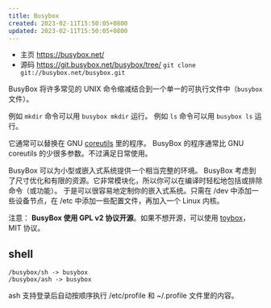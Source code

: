 ```yaml
---
title: Busybox
created: 2023-02-11T15:50:05+0800
updated: 2023-02-11T15:50:05+0800
---
```



- 主页 https://busybox.net/
- 源码 https://git.busybox.net/busybox/tree/ `git clone git://busybox.net/busybox.git`

BusyBox 将许多常见的 UNIX 命令缩减结合到一个单一的可执行文件中（`busybox` 文件）。

例如 `mkdir` 命令可以用 `busybox mkdir` 运行。
例如 `ls` 命令可以用 `busybox ls` 运行。

它通常可以替换在 GNU [coreutils](http://git.savannah.gnu.org/gitweb/?p=coreutils.git) 里的程序。
BusyBox 的程序通常比 GNU coreutils 的少很多参数。不过满足日常使用。

BusyBox 可以为小型或嵌入式系统提供一个相当完整的环境。
BusyBox 考虑到了尺寸优化和有限的资源。它非常模块化，所以你可以在编译时轻松地包括或排除命令（或功能）。
于是可以很容易地定制你的嵌入式系统。只需在 /dev 中添加一些设备节点，在 /etc 中添加一些配置文件，再加入一个 Linux 内核。

注意： **BusyBox 使用 GPL v2 协议开源**。如果不想开源，可以使用 [toybox](https://landley.net/toybox/)，MIT 协议。

## shell

```
/busybox/sh -> busybox
/busybox/ash -> busybox
```

ash 支持登录后自动按顺序执行 /etc/profile 和 ~/.profile 文件里的内容。
